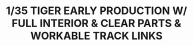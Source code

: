 ---
layout: product
title: "1/35 TIGER EARLY PRODUCTION W/ FULL INTERIOR & CLEAR PARTS & WORKABLE TRACK LINKS"
price: "9700" 
desc: "Maketa"
img_path: "/assets/img/RFM5025.jpg"
brand: "N/A"
available: false
special_offer: false
new: false
soon: false
cat: "010000"
subcat: "010800"
subsubcat: "0N/A"
sifra: "RFM5025"
popular: true
---